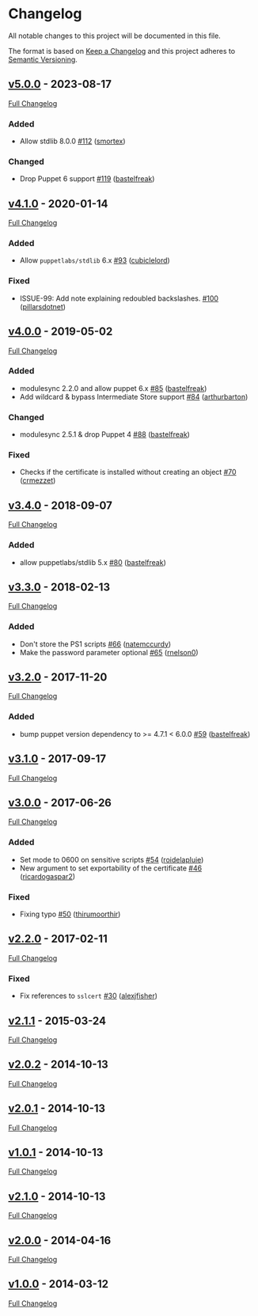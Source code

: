 <!-- markdownlint-disable MD024 -->
# Changelog

All notable changes to this project will be documented in this file.

The format is based on [Keep a Changelog](http://keepachangelog.com/en/1.0.0/) and this project adheres to [Semantic Versioning](http://semver.org).

## [v5.0.0](https://github.com/puppetlabs/puppetlabs-sslcertificate/tree/v5.0.0) - 2023-08-17

[Full Changelog](https://github.com/puppetlabs/puppetlabs-sslcertificate/compare/v4.1.0...v5.0.0)

### Added

- Allow stdlib 8.0.0 [#112](https://github.com/puppetlabs/puppetlabs-sslcertificate/pull/112) ([smortex](https://github.com/smortex))

### Changed
- Drop Puppet 6 support [#119](https://github.com/puppetlabs/puppetlabs-sslcertificate/pull/119) ([bastelfreak](https://github.com/bastelfreak))

## [v4.1.0](https://github.com/puppetlabs/puppetlabs-sslcertificate/tree/v4.1.0) - 2020-01-14

[Full Changelog](https://github.com/puppetlabs/puppetlabs-sslcertificate/compare/v4.0.0...v4.1.0)

### Added

- Allow `puppetlabs/stdlib` 6.x [#93](https://github.com/puppetlabs/puppetlabs-sslcertificate/pull/93) ([cubiclelord](https://github.com/cubiclelord))

### Fixed

- ISSUE-99: Add note explaining redoubled backslashes. [#100](https://github.com/puppetlabs/puppetlabs-sslcertificate/pull/100) ([pillarsdotnet](https://github.com/pillarsdotnet))

## [v4.0.0](https://github.com/puppetlabs/puppetlabs-sslcertificate/tree/v4.0.0) - 2019-05-02

[Full Changelog](https://github.com/puppetlabs/puppetlabs-sslcertificate/compare/v3.4.0...v4.0.0)

### Added

- modulesync 2.2.0 and allow puppet 6.x [#85](https://github.com/puppetlabs/puppetlabs-sslcertificate/pull/85) ([bastelfreak](https://github.com/bastelfreak))
- Add wildcard & bypass Intermediate Store support [#84](https://github.com/puppetlabs/puppetlabs-sslcertificate/pull/84) ([arthurbarton](https://github.com/arthurbarton))

### Changed
- modulesync 2.5.1 & drop Puppet 4 [#88](https://github.com/puppetlabs/puppetlabs-sslcertificate/pull/88) ([bastelfreak](https://github.com/bastelfreak))

### Fixed

- Checks if the certificate is installed without creating an object [#70](https://github.com/puppetlabs/puppetlabs-sslcertificate/pull/70) ([crmezzet](https://github.com/crmezzet))

## [v3.4.0](https://github.com/puppetlabs/puppetlabs-sslcertificate/tree/v3.4.0) - 2018-09-07

[Full Changelog](https://github.com/puppetlabs/puppetlabs-sslcertificate/compare/v3.3.0...v3.4.0)

### Added

- allow puppetlabs/stdlib 5.x [#80](https://github.com/puppetlabs/puppetlabs-sslcertificate/pull/80) ([bastelfreak](https://github.com/bastelfreak))

## [v3.3.0](https://github.com/puppetlabs/puppetlabs-sslcertificate/tree/v3.3.0) - 2018-02-13

[Full Changelog](https://github.com/puppetlabs/puppetlabs-sslcertificate/compare/v3.2.0...v3.3.0)

### Added

- Don't store the PS1 scripts [#66](https://github.com/puppetlabs/puppetlabs-sslcertificate/pull/66) ([natemccurdy](https://github.com/natemccurdy))
- Make the password parameter optional [#65](https://github.com/puppetlabs/puppetlabs-sslcertificate/pull/65) ([rnelson0](https://github.com/rnelson0))

## [v3.2.0](https://github.com/puppetlabs/puppetlabs-sslcertificate/tree/v3.2.0) - 2017-11-20

[Full Changelog](https://github.com/puppetlabs/puppetlabs-sslcertificate/compare/v3.1.0...v3.2.0)

### Added

- bump puppet version dependency to >= 4.7.1 < 6.0.0 [#59](https://github.com/puppetlabs/puppetlabs-sslcertificate/pull/59) ([bastelfreak](https://github.com/bastelfreak))

## [v3.1.0](https://github.com/puppetlabs/puppetlabs-sslcertificate/tree/v3.1.0) - 2017-09-17

[Full Changelog](https://github.com/puppetlabs/puppetlabs-sslcertificate/compare/v3.0.0...v3.1.0)

## [v3.0.0](https://github.com/puppetlabs/puppetlabs-sslcertificate/tree/v3.0.0) - 2017-06-26

[Full Changelog](https://github.com/puppetlabs/puppetlabs-sslcertificate/compare/v2.2.0...v3.0.0)

### Added

- Set mode to 0600 on sensitive scripts [#54](https://github.com/puppetlabs/puppetlabs-sslcertificate/pull/54) ([roidelapluie](https://github.com/roidelapluie))
- New argument to set exportability of the certificate [#46](https://github.com/puppetlabs/puppetlabs-sslcertificate/pull/46) ([ricardogaspar2](https://github.com/ricardogaspar2))

### Fixed

- Fixing typo [#50](https://github.com/puppetlabs/puppetlabs-sslcertificate/pull/50) ([thirumoorthir](https://github.com/thirumoorthir))

## [v2.2.0](https://github.com/puppetlabs/puppetlabs-sslcertificate/tree/v2.2.0) - 2017-02-11

[Full Changelog](https://github.com/puppetlabs/puppetlabs-sslcertificate/compare/v2.1.1...v2.2.0)

### Fixed

- Fix references to `sslcert` [#30](https://github.com/puppetlabs/puppetlabs-sslcertificate/pull/30) ([alexjfisher](https://github.com/alexjfisher))

## [v2.1.1](https://github.com/puppetlabs/puppetlabs-sslcertificate/tree/v2.1.1) - 2015-03-24

[Full Changelog](https://github.com/puppetlabs/puppetlabs-sslcertificate/compare/v2.0.2...v2.1.1)

## [v2.0.2](https://github.com/puppetlabs/puppetlabs-sslcertificate/tree/v2.0.2) - 2014-10-13

[Full Changelog](https://github.com/puppetlabs/puppetlabs-sslcertificate/compare/v2.0.1...v2.0.2)

## [v2.0.1](https://github.com/puppetlabs/puppetlabs-sslcertificate/tree/v2.0.1) - 2014-10-13

[Full Changelog](https://github.com/puppetlabs/puppetlabs-sslcertificate/compare/v1.0.1...v2.0.1)

## [v1.0.1](https://github.com/puppetlabs/puppetlabs-sslcertificate/tree/v1.0.1) - 2014-10-13

[Full Changelog](https://github.com/puppetlabs/puppetlabs-sslcertificate/compare/v2.1.0...v1.0.1)

## [v2.1.0](https://github.com/puppetlabs/puppetlabs-sslcertificate/tree/v2.1.0) - 2014-10-13

[Full Changelog](https://github.com/puppetlabs/puppetlabs-sslcertificate/compare/v2.0.0...v2.1.0)

## [v2.0.0](https://github.com/puppetlabs/puppetlabs-sslcertificate/tree/v2.0.0) - 2014-04-16

[Full Changelog](https://github.com/puppetlabs/puppetlabs-sslcertificate/compare/v1.0.0...v2.0.0)

## [v1.0.0](https://github.com/puppetlabs/puppetlabs-sslcertificate/tree/v1.0.0) - 2014-03-12

[Full Changelog](https://github.com/puppetlabs/puppetlabs-sslcertificate/compare/67919d208e50ac9156ecda32e09c4efc5ca6fca8...v1.0.0)
